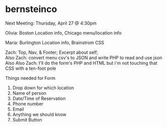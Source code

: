 # bernsteinco

Next Meeting: Thursday, April 27 @ 4:30pm

Olivia: Boston Location info, Chicago menu/location info

Maria: Burlington Location info, Brainstrom CSS 

Zach: Top, Nav, & Footer; Excerpt about self;   
Also Zach: convert menu csv's to JSON and write PHP to read and use json  
Also Also Zach: I'll do the form's PHP and HTML but i'm not touching that CSS with a ten-foot pole

Things needed for Form
1. Drop down for which location
2. Name of person
3. Date/Time of Reservation 
4. Phone number
5. Email
6. Anything we should know
7. Submit Button
